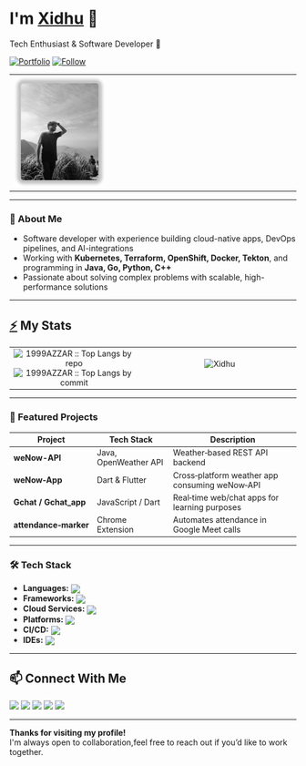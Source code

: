 
<h1 align="left"> I'm <strong><a href="https://xidhu.github.io/" >Xidhu</a></strong> 👋</h1>
<p align="left">
  Tech Enthusiast & Software Developer 🔧
</p>

[![Portfolio](https://img.shields.io/static/v1?label=Portfolio&message=%E2%9D%A4&logo=Website&color=%23594560)](https://xidhu.github.io)
[![Follow](https://img.shields.io/github/followers/xidhu?label=follow&style=social)](https://github.com/login?return_to=https%3A%2F%2Fgithub.com%2Fxidhu)<p align="center">

<table align="center">
<tr border="none">
  <td width="35%" >
      <a href="https://xidhu.github.io/" target="_blank">
    <img width="110%" src="https://raw.githubusercontent.com/xidhu/xidhu.github.io/47e4909cc25c025a5d4bd448fdb71227f60e65e6/assets/png/my_photo.png" alt="Xidhu Banner"/>
  </a>
  </td>
  <td align="center">
    <img  align="center" width="88%" alt=""  src="https://leetcard.jacoblin.cool/sidharthsudheer20?theme=dark&font=ABeeZee&ext=heatmap" />

  </td>
</tr>
</table>




---

### 🧠 About Me

- Software developer with experience building cloud-native apps, DevOps pipelines, and AI-integrations  
- Working with **Kubernetes, Terraform, OpenShift, Docker, Tekton**, and programming in **Java, Go, Python, C++**
- Passionate about solving complex problems with scalable, high-performance solutions

---
## [⚡](http://xidhu.github.io/) My Stats

<!--- stats & Trophy (start) -->
<p align="center">
  <!--- stats (start) -->
<table align="center">
<tr border="none">
  <td width="45%" align="center">
    
   <img align="center" width="90%" src="https://github-readme-stats.vercel.app/api?username=xidhu&theme=radical&show_icons=true&hide_border=true&count_private=true" alt="1999AZZAR :: Top Langs by repo" />
    <img align="center" width="90%" src="https://github-readme-stats.vercel.app/api/top-langs/?username=xidhu&theme=radical&show_icons=true&hide_border=true&layout=compact" alt="1999AZZAR :: Top Langs by commit" />
    
  </td>
  <td width="100%" align="center">
    <img align="center" width="100%" alt="" src="https://github-readme-streak-stats-eight.vercel.app/?user=xidhu&theme=dark&hide_border=false" />
   <img align="center" width="100%"  src="http://github-profile-summary-cards.vercel.app/api/cards/profile-details?username=xidhu&theme=dark" alt="" />
            <img src="https://github-profile-trophy.vercel.app/?username=xidhu&title=Stars,Commits,Repositories,Followers,Experience,Issues,PullRequest,Reviews&theme=gruvbox" alt="Xidhu" />
    
   <p align="center">
</p>
  </td>
</tr>
</table>
</div>

---

### 🚀 Featured Projects

| Project | Tech Stack | Description |
|--------|-------------|-------------|
| **weNow-API** | Java, OpenWeather API | Weather‑based REST API backend |
| **weNow‑App** | Dart & Flutter | Cross‑platform weather app consuming weNow‑API |
| **Gchat / Gchat_app** | JavaScript / Dart | Real‑time web/chat apps for learning purposes |
| **attendance‑marker** | Chrome Extension | Automates attendance in Google Meet calls |

---

### 🛠 Tech Stack

- **Languages:**  <img align="center" src="https://skillicons.dev/icons?i=javascript,dart,cpp,python,java,kotlin,go" />
- **Frameworks:** <img align="center" src="https://skillicons.dev/icons?i=flutter,react,spring" />
- **Cloud Services:** <img align="center" src="https://skillicons.dev/icons?i=aws,gcp" />
- **Platforms:** <img align="center" src="https://skillicons.dev/icons?i=openshift,kubernetes,docker" />
- **CI/CD:** <img align="center" src="https://skillicons.dev/icons?i=jenkins,terraform" />
- **IDEs:** <img align="center" src="https://skillicons.dev/icons?i=vim,vscode,androidstudio,idea" />

---


## 📫 Connect With Me

  [<img src="https://img.icons8.com/color/48/000000/twitter.png" width="3.5%"/>](https://twitter.com/SXidhu)
  [<img src="https://img.icons8.com/color/48/000000/linkedin.png" width="3.5%"/>](https://www.linkedin.com/in/sidharth-s-886711a8)
  [<img src="https://img.icons8.com/fluent/48/000000/facebook-new.png" width="3.5%"/>](https://www.facebook.com/sidhu3612/)
  [<img src="https://img.icons8.com/fluent/48/000000/instagram-new.png" width="3.5%"/>](https://www.instagram.com/_.xidhu.__/)
  <a href="mailto:sidhu3612@gmail.com"> <img src="https://img.icons8.com/fluent/48/000000/gmail.png" width="3.5%"/> </a>

---

**Thanks for visiting my profile!**<br>
I'm always open to collaboration,feel free to reach out if you’d like to work together.   

